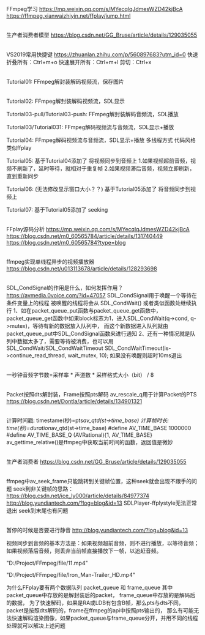 FFmpeg学习
https://mp.weixin.qq.com/s/MYecqlqJdmesWZD42kjBcA
https://ffmpeg.xianwaizhiyin.net/ffplay/jump.html

<br /> 生产者消费者模型
https://blog.csdn.net/GG_Bruse/article/details/129035055

<br /> VS2019常用快捷键  https://zhuanlan.zhihu.com/p/560897683?utm_id=0
快速折叠所有：Ctrl+m+o
快速展开所有：Ctrl+m+l
剪切：Ctrl+x

<br /> Tutorial01:
FFmpeg解封装解码视频流，保存图片

<br /> Tutorial02:
FFmpeg解封装解码视频流，SDL显示

Tutorial03-pull/Tutorial03-push:
FFmpeg解封装解码音频流，SDL播放

Tutorial03/Tutorial031:
FFmpeg解码视频流与音频流，SDL显示+播放

Tutorial04:
FFmpeg解码视频流与音频流，SDL显示+播放  多线程方式  代码风格类似ffplay

Tutorial05:
基于Tutorial04添加了  将视频同步到音频上 
1.如果视频超前音频，视频不刷新了，延时等待，就相对于重复帧
2.如果视频滞后音频，视频立即刷新，直到重新同步

Tutorial06: (无法修改显示窗口大小？？)
基于Tutorial05添加了  将音频同步到视频上 

Tutorial07:
基于Tutorial05添加了  seeking

<br /> FFplay源码分析
https://mp.weixin.qq.com/s/MYecqlqJdmesWZD42kjBcA
https://blog.csdn.net/m0_60565784/article/details/131740449
https://blog.csdn.net/m0_60565784?type=blog

<br /> ffmpeg实现单线程异步的视频播放器
https://blog.csdn.net/u013113678/article/details/128293698


<br /> SDL_CondSignal的作用是什么，如何发挥作用？  https://avmedia.0voice.com/?id=47057
SDL_CondSignal用于唤醒一个等待在条件变量上的线程
被唤醒的线程将会从 SDL_CondWait() 或者类似函数处继续执行
1、如在packet_queue_put函数与packet_queue_get函数中，
packet_queue_get函数中如果block标志为1，进入SDL_CondWait(q->cond, q->mutex)，等待有新的数据放入队列中，
而这个新数据进入队列就由packet_queue_put中SDL_CondSignal函数来进行通知
2、还有一种情况就是队列中数据太多了，需要等待被消费，也可以用SDL_CondWait/SDL_CondWaitTimeout
SDL_CondWaitTimeout(is->continue_read_thread, wait_mutex, 10);
如果没有唤醒则超时10ms退出


<br /> 一秒钟音频字节数=采样率 * 声道数 * 采样格式大小（bit） / 8


<br /> Packet按照dts解封装，Frame按照pts解码
av_rescale_q用于计算Packet的PTS
https://blog.csdn.net/Dontla/article/details/134901321

<br /> 计算时间戳:  timestame(秒)=pts*av_qtd(st->time_base)
计算帧时长:  time(秒)=duration*av_qtd(st->time_base)
#define AV_TIME_BASE 1000000
#define AV_TIME_BASE_Q (AVRational){1, AV_TIME_BASE}
av_gettime_relative()是ffmpeg中获取当前时间的函数，返回值是微妙


<br /> 生产者消费者
https://blog.csdn.net/GG_Bruse/article/details/129035055


<br /> ffmpeg中av_seek_frame只能跳转到关键帧位置，这种seek就会出现不跟手的问题
seek到非关键帧的思路：
https://blog.csdn.net/ice_ly000/article/details/84977374
http://blog.yundiantech.com/?log=blog&id=13
SDLPlayer-ffplystyle无法正常退出  seek到末尾也有问题


<br /> 暂停的时候是否要进行静音  http://blog.yundiantech.com/?log=blog&id=13



视频同步到音频的基本方法是：如果视频超前音频，则不进行播放，以等待音频；
如果视频落后音频，则丢弃当前帧直接播放下一帧，以追赶音频。

"D:/Project/FFmpeg/file/11.mp4"

"D:/Project/FFmpeg/file/Iron_Man-Trailer_HD.mp4"


为什么FFplay要有两个数据队列 packet_queue 和 frame_queue
其中packet_queue中存放的是解封装后的packet，
frame_queue中存放的是解码后的数据，
为了快速解码，如果是RA或LDB有包含B帧，那么pts与dts不同，
packet是按照dts解码的，frame在ffmpeg的api中按照pts输出的，
那么有可能无法快速解码渲染图像，如果packet_queue与frame_queue分开，并用不同的线程处理就可以解决上述问题

